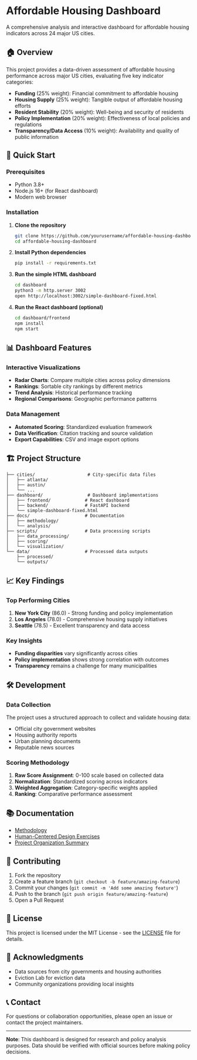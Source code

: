 # Affordable Housing Dashboard

A comprehensive analysis and interactive dashboard for affordable housing indicators across 24 major US cities.

## 🏠 Overview

This project provides a data-driven assessment of affordable housing performance across major US cities, evaluating five key indicator categories:

- **Funding** (25% weight): Financial commitment to affordable housing
- **Housing Supply** (25% weight): Tangible output of affordable housing efforts  
- **Resident Stability** (20% weight): Well-being and security of residents
- **Policy Implementation** (20% weight): Effectiveness of local policies and regulations
- **Transparency/Data Access** (10% weight): Availability and quality of public information

## 🚀 Quick Start

### Prerequisites
- Python 3.8+
- Node.js 16+ (for React dashboard)
- Modern web browser

### Installation

1. **Clone the repository**
   ```bash
   git clone https://github.com/yourusername/affordable-housing-dashboard.git
   cd affordable-housing-dashboard
   ```

2. **Install Python dependencies**
   ```bash
   pip install -r requirements.txt
   ```

3. **Run the simple HTML dashboard**
   ```bash
   cd dashboard
   python3 -m http.server 3002
   open http://localhost:3002/simple-dashboard-fixed.html
   ```

4. **Run the React dashboard (optional)**
   ```bash
   cd dashboard/frontend
   npm install
   npm start
   ```

## 📊 Dashboard Features

### Interactive Visualizations
- **Radar Charts**: Compare multiple cities across policy dimensions
- **Rankings**: Sortable city rankings by different metrics
- **Trend Analysis**: Historical performance tracking
- **Regional Comparisons**: Geographic performance patterns

### Data Management
- **Automated Scoring**: Standardized evaluation framework
- **Data Verification**: Citation tracking and source validation
- **Export Capabilities**: CSV and image export options

## 🏗️ Project Structure

```
├── cities/                    # City-specific data files
│   ├── atlanta/
│   ├── austin/
│   └── ...
├── dashboard/                 # Dashboard implementations
│   ├── frontend/             # React dashboard
│   ├── backend/              # FastAPI backend
│   └── simple-dashboard-fixed.html
├── docs/                     # Documentation
│   ├── methodology/
│   └── analysis/
├── scripts/                  # Data processing scripts
│   ├── data_processing/
│   ├── scoring/
│   └── visualization/
└── data/                     # Processed data outputs
    ├── processed/
    └── outputs/
```

## 📈 Key Findings

### Top Performing Cities
1. **New York City** (86.0) - Strong funding and policy implementation
2. **Los Angeles** (78.0) - Comprehensive housing supply initiatives
3. **Seattle** (78.5) - Excellent transparency and data access

### Key Insights
- **Funding disparities** vary significantly across cities
- **Policy implementation** shows strong correlation with outcomes
- **Transparency** remains a challenge for many municipalities

## 🛠️ Development

### Data Collection
The project uses a structured approach to collect and validate housing data:
- Official city government websites
- Housing authority reports
- Urban planning documents
- Reputable news sources

### Scoring Methodology
1. **Raw Score Assignment**: 0-100 scale based on collected data
2. **Normalization**: Standardized scoring across indicators
3. **Weighted Aggregation**: Category-specific weights applied
4. **Ranking**: Comparative performance assessment

## 📚 Documentation

- [Methodology](docs/methodology/Affordable%20Housing%20Indicators%20Across%20Major%20US%20Cities.md)
- [Human-Centered Design Exercises](Human-Centered_Design_Exercises.md)
- [Project Organization Summary](PROJECT_ORGANIZATION_SUMMARY.md)

## 🤝 Contributing

1. Fork the repository
2. Create a feature branch (`git checkout -b feature/amazing-feature`)
3. Commit your changes (`git commit -m 'Add some amazing feature'`)
4. Push to the branch (`git push origin feature/amazing-feature`)
5. Open a Pull Request

## 📄 License

This project is licensed under the MIT License - see the [LICENSE](LICENSE) file for details.

## 🙏 Acknowledgments

- Data sources from city governments and housing authorities
- Eviction Lab for eviction data
- Community organizations providing local insights

## 📞 Contact

For questions or collaboration opportunities, please open an issue or contact the project maintainers.

---

**Note**: This dashboard is designed for research and policy analysis purposes. Data should be verified with official sources before making policy decisions.
